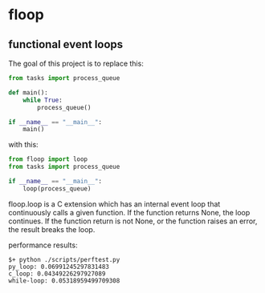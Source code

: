 # floop

## functional event loops


The goal of this project is to replace this:

```python
from tasks import process_queue

def main():
    while True:
        process_queue()

if __name__ == "__main__":
    main()
```

with this:

```python
from floop import loop
from tasks import process_queue

if __name__ == "__main__":
    loop(process_queue)
```

floop.loop is a C extension which has an internal event loop that continuously
calls a given function. If the function returns None, the loop continues. If the
function return is not None, or the function raises an error, the result breaks
the loop.

performance results:
```
$+ python ./scripts/perftest.py
py_loop: 0.06991245297831483
c_loop: 0.04349226297927089
while-loop: 0.05318959499709308
```
